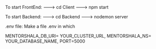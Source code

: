 To start FrontEnd:
---> cd Client
---> npm start

To start Backend:
---> cd Backend
---> nodemon server


.env file: 
Make a file .env in which

MENTORSHALA_DB_URI= YOUR_CLUSTER_URL, 
MENTORSHALA_NS= YOUR_DATABASE_NAME, 
PORT=5000
